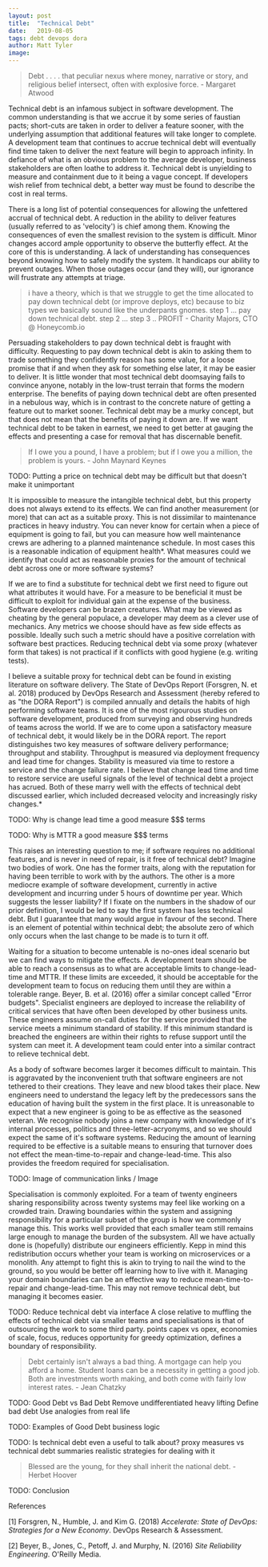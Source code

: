 ```yaml
---
layout: post
title:  "Technical Debt"
date:   2019-08-05
tags: debt devops dora 
author: Matt Tyler
image:
---
```


> Debt . . . . that peculiar nexus where money, narrative or story, and religious belief intersect, often with explosive force. - Margaret Atwood

Technical debt is an infamous subject in software development. The common understanding is that we accrue it by some series of faustian pacts; short-cuts are taken in order to deliver a feature sooner, with the underlying assumption that additional features will take longer to complete. A development team that continues to accrue technical debt will eventually find time taken to deliver the next feature will begin to approach infinity. In defiance of what is an obvious problem to the average developer, business stakeholders are often loathe to address it. Technical debt is unyielding to measure and containment due to it being a vague concept. If developers wish relief from technical debt, a better way must be found to describe the cost in real terms.

There is a long list of potential consequences for allowing the unfettered accrual of technical debt. A reduction in the ability to deliver features (usually referred to as 'velocity') is chief among them. Knowing the consequences of even the smallest revision to the system is difficult. Minor changes accord ample opportunity to observe the butterfly effect. At the core of this is understanding. A lack of understanding has consequences beyond knowing how to safely modify the system. It handicaps our ability to prevent outages. When those outages occur (and they will), our ignorance will frustrate any attempts at triage.

> i have a theory, which is that we struggle to get the time allocated to pay down technical debt (or improve deploys, etc) because to biz types we basically sound like the underpants gnomes. step 1 ... pay down technical debt. step 2 ... step 3 .. PROFIT - Charity Majors, CTO @ Honeycomb.io

Persuading stakeholders to pay down technical debt is fraught with difficulty. Requesting to pay down technical debt is akin to asking them to trade something they confidently reason has some value, for a loose promise that if and when they ask for something else later, it may be easier to deliver. It is little wonder that most technical debt doomsaying fails to convince anyone, notably in the low-trust terrain that forms the modern enterprise. The benefits of paying down technical debt are often presented in a nebulous way, which is in contrast to the concrete nature of getting a feature out to market sooner. Technical debt may be a murky concept, but that does not mean that the benefits of paying it down are. If we want technical debt to be taken in earnest, we need to get better at gauging the effects and presenting a case for removal that has discernable benefit.

> If I owe you a pound, I have a problem; but if I owe you a million, the problem is yours. - John Maynard Keynes

TODO: Putting a price on technical debt may be difficult but that doesn't make it unimportant

It is impossible to measure the intangible technical debt, but this property does not always extend to its effects. We can find another measurement (or more) that can act as a suitable proxy. This is not dissimilar to maintenance practices in heavy industry. You can never know for certain when a piece of equipment is going to fail, but you can measure how well maintenance crews are adhering to a planned maintenance schedule. In most cases this is a reasonable indication of equipment health*. What measures could we identify that could act as reasonable proxies for the amount of technical debt across one or more software systems?

If we are to find a substitute for technical debt we first need to figure out what attributes it would have. For a measure to be beneficial it must be difficult to exploit for individual gain at the expense of the business. Software developers can be brazen creatures. What may be viewed as cheating by the general populace, a developer may deem as a clever use of mechanics. Any metrics we choose should have as few side effects as possible. Ideally such such a metric should have a positive correlation with software best practices. Reducing technical debt via some proxy (whatever form that takes) is not practical if it conflicts with good hygiene (e.g. writing tests).

I believe a suitable proxy for technical debt can be found in existing literature on software delivery. The State of DevOps Report (Forsgren, N. et al. 2018) produced by DevOps Research and Assessment (hereby refered to as "the DORA Report") is compiled annually and details the habits of high performing software teams. It is one of the most rigourous studies on software development, produced from surveying and observing hundreds of teams across the world. If we are to come upon a satisfactory measure of technical debt, it would likely be in the DORA report. The report distinguishes two key measures of software delivery performance; throughput and stability. Throughput is measured via deployment frequency and lead time for changes. Stability is measured via time to restore a service and the change failure rate. I believe that change lead time and time to restore service are useful signals of the level of technical debt a project has acrued. Both of these marry well with the effects of technical debt discussed earlier, which included decreased velocity and increasingly risky changes.*

TODO: Why is change lead time a good measure
$$$ terms

TODO: Why is MTTR a good measure
$$$ terms

This raises an interesting question to me; if software requires no additional features, and is never in need of repair, is it free of technical debt? Imagine two bodies of work. One has the former traits, along with the reputation for having been terrible to work with by the authors. The other is a more mediocre example of software development, currently in active development and incurring under 5 hours of downtime per year. Which suggests the lesser liability? If I fixate on the numbers in the shadow of our prior definition, I would be led to say the first system has less technical debt. But I guarantee that many would argue in favour of the second. There is an element of potential within technical debt; the absolute zero of which only occurs when the last change to be made is to turn it off.

Waiting for a situation to become untenable is no-ones ideal scenario but we can find ways to mitigate the effects. A development team should be able to reach a consensus as to what are acceptable limits to change-lead-time and MTTR. If these limits are exceeded, it should be acceptable for the development team to focus on reducing them until they are within a tolerable range. Beyer, B. et al. (2016) offer a similar concept called "Error budgets". Specialist engineers are deployed to increase the reliability of critical services that have often been developed by other business units. These engineers assume on-call duties for the service provided that the service meets a minimum standard of stability. If this minimum standard is breached the engineers are within their rights to refuse support until the system can meet it. A development team could enter into a similar contract to relieve technical debt.

As a body of software becomes larger it becomes difficult to maintain. This is aggravated by the inconvenient truth that software engineers are not tethered to their creations. They leave and new blood takes their place. New engineers need to understand the legacy left by the predecessors sans the education of having built the system in the first place. It is unreasonable to expect that a new engineer is going to be as effective as the seasoned veteran. We recognise nobody joins a new company with knowledge of it's internal processes, politics and three-letter-acryonyms, and so we should expect the same of it's software systems. Reducing the amount of learning required to be effective is a suitable means to ensuring that turnover does not effect the mean-time-to-repair and change-lead-time. This also provides the freedom required for specialisation.

TODO: Image of communication links / Image

Specialisation is commonly exploited. For a team of twenty engineers sharing responsibility across twenty systems may feel like working on a crowded train. Drawing boundaries within the system and assigning responsibility for a particular subset of the group is how we commonly manage this. This works well provided that each smaller team still remains large enough to manage the burden of the subsystem. All we have actually done is (hopefully) distribute our engineers efficiently. Kepp in mind this redistribution occurs whether your team is working on microservices or a monolith. Any attempt to fight this is akin to trying to nail the wind to the ground, so you would be better off learning how to live with it. Managing your domain boundaries can be an effective way to reduce mean-time-to-repair and change-lead-time. This may not remove technical debt, but managing it becomes easier.

TODO: Reduce technical debt via interface
A close relative to muffling the effects of technical debt via smaller teams and specialisations is that of outsourcing the work to some third party. 
points capex vs opex, economies of scale, focus, reduces opportunity for greedy optimization, defines a boundary of responsibility.

> Debt certainly isn't always a bad thing. A mortgage can help you afford a home. Student loans can be a necessity in getting a good job. Both are investments worth making, and both come with fairly low interest rates. - Jean Chatzky

TODO: Good Debt vs Bad Debt
Remove undifferentiated heavy lifting
Define bad debt
Use analogies from real life

TODO: Examples of Good Debt
business logic

TODO: Is technical debt even a useful to talk about?
proxy measures vs technical debt
summaries realistic strategies for dealing with it

> Blessed are the young, for they shall inherit the national debt. - Herbet Hoover

TODO: Conclusion

References

[1] Forsgren, N., Humble, J. and Kim G. (2018) *Accelerate: State of DevOps: Strategies for a New Economy*. DevOps Research & Assessment.

[2] Beyer, B., Jones, C., Petoff, J. and Murphy, N. (2016) *Site Reliability Engineering*. O'Reilly Media.

